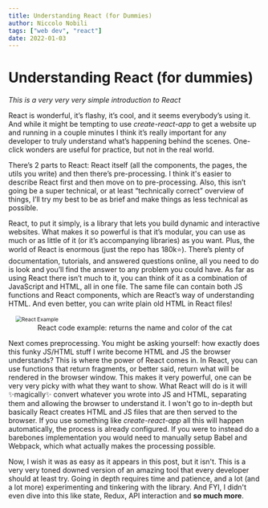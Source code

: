 ```yaml
---
title: Understanding React (for Dummies)
author: Niccolo Nobili
tags: ["web dev", "react"]
date: 2022-01-03
---
```


# Understanding React (for dummies)

_This is a very very very simple introduction to React_

React is wonderful, it’s flashy, it’s cool, and it seems everybody’s using it. And while it might be tempting to use _create-react-app_ to get a website up and running in a couple minutes I think it’s really important for any developer to truly understand what’s happening behind the scenes. One-click wonders are useful for practice, but not in the real world.

There’s 2 parts to React: React itself (all the components, the pages, the utils you write) and then there’s pre-processing. I think it's easier to describe React first and then move on to pre-processing. Also, this isn’t going be a super technical, or at least “technically correct” overview of things, I’ll try my best to be as brief and make things as less technical as possible.

React, to put it simply, is a library that lets you build dynamic and interactive websites. What makes it so powerful is that it’s modular, you can use as much or as little of it (or it’s accompanying libraries) as you want. Plus, the world of React is enormous (just the repo has 180k⭐️). There’s plenty of documentation, tutorials, and answered questions online, all you need to do is look and you’ll find the answer to any problem you could have. As far as using React there isn’t much to it, you can think of it as a combination of JavaScript and HTML, all in one file. The same file can contain both JS functions and React components, which are React’s way of understanding HTML. And even better, you can write plain old HTML in React files!

<!-- ![React example](../../images/react-example.png) -->

<img src="../../images/react-example.png" alt="React Example" style="scale: 0.75;" />
<div align="center">React code example: returns the name and color of the cat</div>

Next comes preprocessing. You might be asking yourself: how exactly does this funky JS/HTML stuff I write become HTML and JS the browser understands? This is where the power of React comes in. In React, you can use functions that return fragments, or better said, return what will be rendered in the browser window. This makes it very powerful, one can be very very picky with what they want to show. What React will do is it will ✨magically✨ convert whatever you wrote into JS and HTML, separating them and allowing the browser to understand it. I won't go to in-depth but basically React creates HTML and JS files that are then served to the browser. If you use something like _create-react-app_ all this will happen automatically, the process is already configured. If you were to instead do a barebones implementation you would need to manually setup Babel and Webpack, which what actually makes the processing possible.

Now, I wish it was as easy as it appears in this post, but it isn't. This is a very very toned downed version of an amazing tool that every developer should at least try. Going in depth requires time and patience, and a lot (and a lot more) experimenting and tinkering with the library. And FYI, I didn't even dive into this like state, Redux, API interaction and **so much more**.
